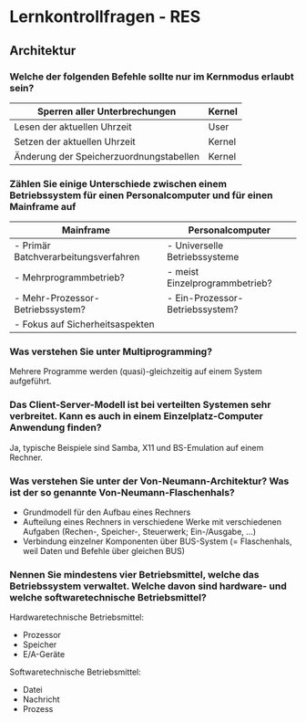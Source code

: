 # Lernkontrollfragen - RES

## Architektur

### Welche der folgenden Befehle sollte nur im Kernmodus erlaubt sein?

| Sperren aller Unterbrechungen           | Kernel |
|-----------------------------------------|--------|
| Lesen der aktuellen Uhrzeit             | User   |
| Setzen der aktuellen Uhrzeit            | Kernel |
| Änderung der Speicherzuordnungstabellen | Kernel |

### Zählen Sie einige Unterschiede zwischen einem Betriebssystem für einen Personalcomputer und für einen Mainframe auf

| Mainframe                            | Personalcomputer                  |
|--------------------------------------|-----------------------------------|
| - Primär Batchverarbeitungsverfahren | - Universelle Betriebssysteme     |
| - Mehrprogrammbetrieb?               | - meist Einzelprogrammbetrieb?    |
| - Mehr-Prozessor-Betriebssystem?     | - Ein-Prozessor-Betriebssystem?   |
| - Fokus auf Sicherheitsaspekten      |                                   |

### Was verstehen Sie unter Multiprogramming?

Mehrere Programme werden (quasi)-gleichzeitig auf einem System aufgeführt.

### Das Client-Server-Modell ist bei verteilten Systemen sehr verbreitet. Kann es auch in einem Einzelplatz-Computer Anwendung finden?

Ja, typische Beispiele sind Samba, X11 und BS-Emulation auf einem Rechner.

### Was verstehen Sie unter der Von-Neumann-Architektur? Was ist der so genannte Von-Neumann-Flaschenhals?

- Grundmodell für den Aufbau eines Rechners
- Aufteilung eines Rechners in verschiedene Werke mit verschiedenen Aufgaben (Rechen-, Speicher-, Steuerwerk; Ein-/Ausgabe, ...)
- Verbindung einzelner Komponenten über BUS-System (= Flaschenhals, weil Daten und Befehle über gleichen BUS)

### Nennen Sie mindestens vier Betriebsmittel, welche das Betriebssystem verwaltet. Welche davon sind hardware- und welche softwaretechnische Betriebsmittel?

Hardwaretechnische Betriebsmittel:

- Prozessor
- Speicher
- E/A-Geräte

Softwaretechnische Betriebsmittel:

- Datei
- Nachricht
- Prozess
